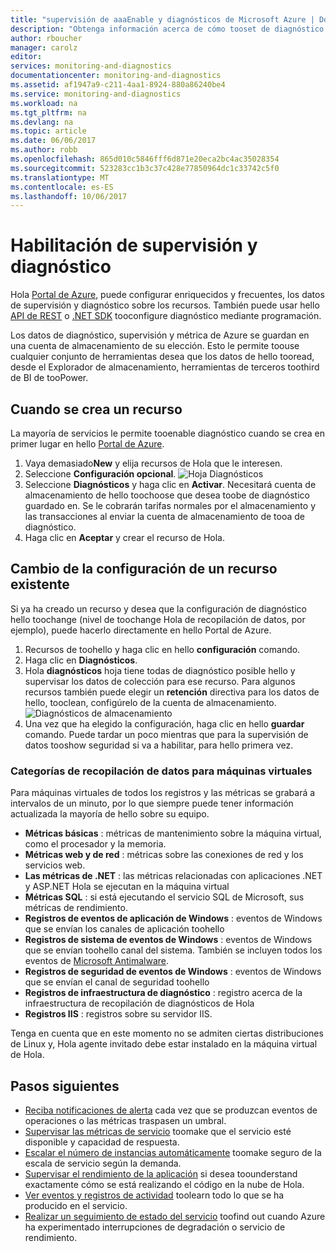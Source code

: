 ```yaml
---
title: "supervisión de aaaEnable y diagnósticos de Microsoft Azure | Documentos de Microsoft"
description: "Obtenga información acerca de cómo tooset de diagnóstico para los recursos en Azure."
author: rboucher
manager: carolz
editor: 
services: monitoring-and-diagnostics
documentationcenter: monitoring-and-diagnostics
ms.assetid: af1947a9-c211-4aa1-8924-880a86240be4
ms.service: monitoring-and-diagnostics
ms.workload: na
ms.tgt_pltfrm: na
ms.devlang: na
ms.topic: article
ms.date: 06/06/2017
ms.author: robb
ms.openlocfilehash: 865d010c5846fff6d871e20eca2bc4ac35028354
ms.sourcegitcommit: 523283cc1b3c37c428e77850964dc1c33742c5f0
ms.translationtype: MT
ms.contentlocale: es-ES
ms.lasthandoff: 10/06/2017
---
```

# <a name="enable-monitoring-and-diagnostics"></a>Habilitación de supervisión y diagnóstico
Hola [Portal de Azure](https://portal.azure.com), puede configurar enriquecidos y frecuentes, los datos de supervisión y diagnóstico sobre los recursos. También puede usar hello [API de REST](https://msdn.microsoft.com/library/azure/dn931932.aspx) o [.NET SDK](http://www.nuget.org/packages/Microsoft.Azure.Management.Monitor) tooconfigure diagnóstico mediante programación.

Los datos de diagnóstico, supervisión y métrica de Azure se guardan en una cuenta de almacenamiento de su elección. Esto le permite toouse cualquier conjunto de herramientas desea que los datos de hello tooread, desde el Explorador de almacenamiento, herramientas de terceros toothird de BI de tooPower.

## <a name="when-you-create-a-resource"></a>Cuando se crea un recurso
La mayoría de servicios le permite tooenable diagnóstico cuando se crea en primer lugar en hello [Portal de Azure](https://portal.azure.com).

1. Vaya demasiado**New** y elija recursos de Hola que le interesen.
2. Seleccione **Configuración opcional**.
    ![Hoja Diagnósticos](./media/insights-how-to-use-diagnostics/Insights_CreateTime.png)
3. Seleccione **Diagnósticos** y haga clic en **Activar**. Necesitará cuenta de almacenamiento de hello toochoose que desea toobe de diagnóstico guardado en. Se le cobrarán tarifas normales por el almacenamiento y las transacciones al enviar la cuenta de almacenamiento de tooa de diagnóstico.
4. Haga clic en **Aceptar** y crear el recurso de Hola.

## <a name="change-settings-for-an-existing-resource"></a>Cambio de la configuración de un recurso existente
Si ya ha creado un recurso y desea que la configuración de diagnóstico hello toochange (nivel de toochange Hola de recopilación de datos, por ejemplo), puede hacerlo directamente en hello Portal de Azure.

1. Recursos de toohello y haga clic en hello **configuración** comando.
2. Haga clic en **Diagnósticos**.
3. Hola **diagnósticos** hoja tiene todas de diagnóstico posible hello y supervisar los datos de colección para ese recurso. Para algunos recursos también puede elegir un **retención** directiva para los datos de hello, tooclean, configúrelo de la cuenta de almacenamiento.
    ![Diagnósticos de almacenamiento](./media/insights-how-to-use-diagnostics/Insights_StorageDiagnostics.png)
4. Una vez que ha elegido la configuración, haga clic en hello **guardar** comando. Puede tardar un poco mientras que para la supervisión de datos tooshow seguridad si va a habilitar, para hello primera vez.

### <a name="categories-of-data-collection-for-virtual-machines"></a>Categorías de recopilación de datos para máquinas virtuales
Para máquinas virtuales de todos los registros y las métricas se grabará a intervalos de un minuto, por lo que siempre puede tener información actualizada la mayoría de hello sobre su equipo.

* **Métricas básicas** : métricas de mantenimiento sobre la máquina virtual, como el procesador y la memoria.
* **Métricas web y de red** : métricas sobre las conexiones de red y los servicios web.
* **Las métricas de .NET** : las métricas relacionadas con aplicaciones .NET y ASP.NET Hola se ejecutan en la máquina virtual
* **Métricas SQL** : si está ejecutando el servicio SQL de Microsoft, sus métricas de rendimiento.
* **Registros de eventos de aplicación de Windows** : eventos de Windows que se envían los canales de aplicación toohello
* **Registros de sistema de eventos de Windows** : eventos de Windows que se envían toohello canal del sistema. También se incluyen todos los eventos de [Microsoft Antimalware](http://go.microsoft.com/fwlink/?LinkID=404171&clcid=0x409).
* **Registros de seguridad de eventos de Windows** : eventos de Windows que se envían el canal de seguridad toohello
* **Registros de infraestructura de diagnóstico** : registro acerca de la infraestructura de recopilación de diagnósticos de Hola
* **Registros IIS** : registros sobre su servidor IIS.

Tenga en cuenta que en este momento no se admiten ciertas distribuciones de Linux y, Hola agente invitado debe estar instalado en la máquina virtual de Hola.

## <a name="next-steps"></a>Pasos siguientes
* [Reciba notificaciones de alerta](insights-receive-alert-notifications.md) cada vez que se produzcan eventos de operaciones o las métricas traspasen un umbral.
* [Supervisar las métricas de servicio](insights-how-to-customize-monitoring.md) toomake que el servicio esté disponible y capacidad de respuesta.
* [Escalar el número de instancias automáticamente](insights-how-to-scale.md) toomake seguro de la escala de servicio según la demanda.
* [Supervisar el rendimiento de la aplicación](../application-insights/app-insights-azure-web-apps.md) si desea toounderstand exactamente cómo se está realizando el código en la nube de Hola.
* [Ver eventos y registros de actividad](insights-debugging-with-events.md) toolearn todo lo que se ha producido en el servicio.
* [Realizar un seguimiento de estado del servicio](insights-service-health.md) toofind out cuando Azure ha experimentado interrupciones de degradación o servicio de rendimiento.


